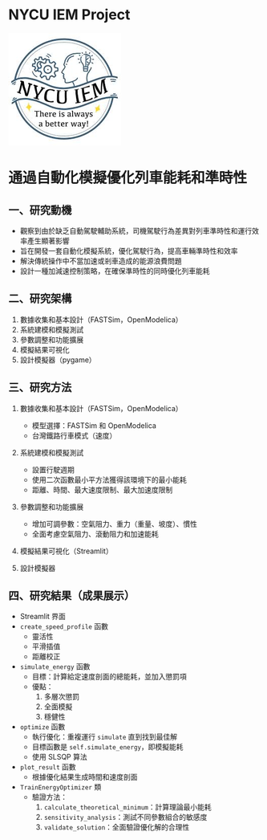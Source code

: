 # NYCU IEM Project
![IEM Project](./src/iem.png)
# 通過自動化模擬優化列車能耗和準時性
## 一、研究動機
- 觀察到由於缺乏自動駕駛輔助系統，司機駕駛行為差異對列車準時性和運行效率產生顯著影響
- 旨在開發一套自動化模擬系統，優化駕駛行為，提高車輛準時性和效率
- 解決傳統操作中不當加速或剎車造成的能源浪費問題
- 設計一種加減速控制策略，在確保準時性的同時優化列車能耗

## 二、研究架構
1. 數據收集和基本設計（FASTSim，OpenModelica）
2. 系統建模和模擬測試
3. 參數調整和功能擴展
4. 模擬結果可視化
5. 設計模擬器（pygame）

## 三、研究方法

1. 數據收集和基本設計（FASTSim，OpenModelica）
   - 模型選擇：FASTSim 和 OpenModelica
   - 台灣鐵路行車模式（速度）

2. 系統建模和模擬測試
   - 設置行駛週期
   - 使用二次函數最小平方法獲得該環境下的最小能耗
   - 距離、時間、最大速度限制、最大加速度限制

3. 參數調整和功能擴展
   - 增加可調參數：空氣阻力、重力（重量、坡度）、慣性
   - 全面考慮空氣阻力、滾動阻力和加速能耗

4. 模擬結果可視化（Streamlit）

5. 設計模擬器

## 四、研究結果（成果展示）

- Streamlit 界面
- `create_speed_profile` 函數
   - 靈活性
   - 平滑插值
   - 距離校正
- `simulate_energy` 函數
   - 目標：計算給定速度剖面的總能耗，並加入懲罰項
   - 優點：
     1. 多層次懲罰
     2. 全面模擬
     3. 穩健性
- `optimize` 函數
   - 執行優化：重複運行 `simulate` 直到找到最佳解
   - 目標函數是 `self.simulate_energy`，即模擬能耗
   - 使用 SLSQP 算法
- `plot_result` 函數
   - 根據優化結果生成時間和速度剖面
- `TrainEnergyOptimizer` 類
   - 驗證方法：
     1. `calculate_theoretical_minimum`：計算理論最小能耗
     2. `sensitivity_analysis`：測試不同參數組合的敏感度
     3. `validate_solution`：全面驗證優化解的合理性
